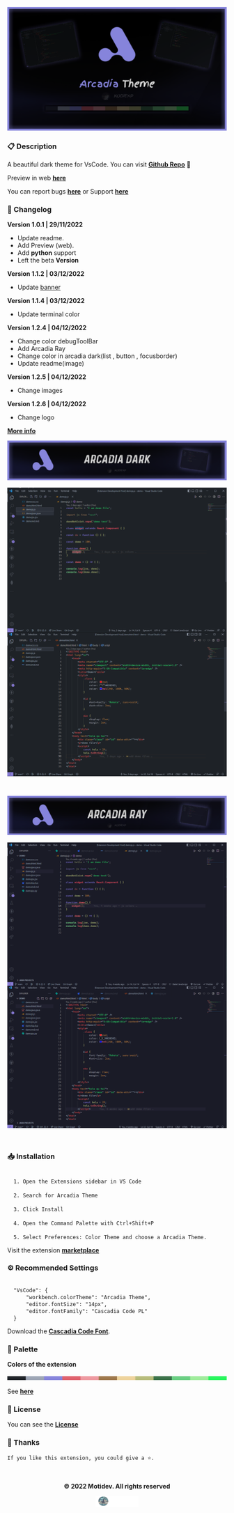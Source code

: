 
<p align="center">
<img  src="./public/images/banner1.png">
</p>

### 📋 Description
A beautiful dark theme for VsCode. You can visit [**Github Repo**](https://github.com/motidev/arcadia-theme) 💜

Preview in web [**here**](https://vscode.dev/theme/Kodi.arcadia-theme)

You can report bugs [**here**](https://github.com/motidev/arcadia-theme/issues) or Support [**here**](https://discord.gg/MkTvbu9gva)
&nbsp;
### 📝 Changelog
**Version 1.0.1 | 29/11/2022**
  - Update readme.
  - Add Preview (web).
  - Add **python** support
  - Left the beta **Version**

**Version 1.1.2 | 03/12/2022**
  - Update [banner](public/images/banner1.png)

**Version 1.1.4 | 03/12/2022**
  - Update terminal color

**Version 1.2.4 | 04/12/2022**
  - Change color debugToolBar
  - Add Arcadia Ray
  - Change color in arcadia dark(list , button , focusborder)
  - Update readme(image)

**Version 1.2.5 | 04/12/2022**
  - Change images

**Version 1.2.6 | 04/12/2022**
  - Change logo

[**More info**](https://github.com/motidev/arcadia-theme/blob/main/Changelog.md)
&nbsp;

<p align="center">
  <img  src="./public/images/dark.png">
</p>
  <img align="center" src="./public/images/picture1.png">
  <br>
  <img align="center" src="./public/images/picture3.png">

&nbsp;

<p align="center">
  <img  src="./public/images/ray.png">
</p>
<img align="center" src="./public/images/ray1.png">
  <br>
<img align="center" src="./public/images/ray2.png">

&nbsp;
### 📥 Installation  
  ```jsonc

    1. Open the Extensions sidebar in VS Code 

    2. Search for Arcadia Theme

    3. Click Install

    4. Open the Command Palette with Ctrl+Shift+P 
    
    5. Select Preferences: Color Theme and choose a Arcadia Theme.

   ```

Visit the extension [**marketplace**](https://marketplace.visualstudio.com/items?itemName=Kodi.arcadia-theme)
&nbsp;
### ⚙ Recommended Settings 
  ```jsonc

    "VsCode": {
        "workbench.colorTheme": "Arcadia Theme",
        "editor.fontSize": "14px",
        "editor.fontFamily": "Cascadia Code PL"
    }

  ```

Download the [**Cascadia Code Font**](https://github.com/microsoft/cascadia-code/releases).
&nbsp;
### 🎨 Palette
**Colors of the extension**

  <img  src="./public/images/arcadiapalette.png">

  See [**here**](https://github.com/motidev/arcadia-theme/blob/main/public/images/arcadiapalette.png)
&nbsp;
### 🔖 License

You can see the [**License**](https://github.com/motidev/arcadia-theme/blob/main/LICENSE)
&nbsp;
### 🤟 Thanks
    If you like this extension, you could give a ⭐.
&nbsp;
<p align="center"><b>© 2022 Motidev. All rights reserved</b></p>

<p align="center">
  <a href="https://discord.gg/MkTvbu9gva"><img   width='20%' src="./public/images/marcaagua.png" ></a>
</p>




